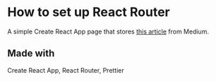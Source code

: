 # How to set up React Router

A simple Create React App page that stores [this article](https://medium.com/@dimterion/setting-up-react-router-for-a-react-project-3519589dd0fb) from Medium.

## Made with

Create React App, React Router, Prettier
